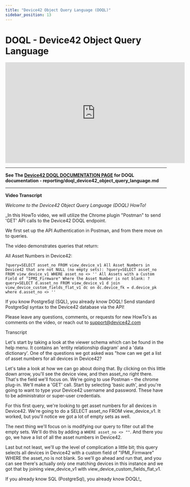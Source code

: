 ```yaml
---
title: "Device42 Object Query Language (DOQL)"
sidebar_position: 13
---
```


# DOQL - Device42 Object Query Language

<iframe width="560" height="315" src="https://www.youtube.com/embed/uFPzzjnDDyk" frameborder="0" allow="accelerometer; autoplay; encrypted-media; gyroscope; picture-in-picture" allowfullscreen></iframe>

* * *

**See The [Device42 DOQL DOCUMENTATION PAGE](/docs/reporting/doql_device42_object_query_language/) for DOQL documentation - reporting/doql_device42_object_query_language.md**

* * *

**Video Transcript**

_Welcome to the Device42 Object Query Language (DOQL) HowTo!_

_In this HowTo video, we will utilize the Chrome plugin "Postman" to send 'GET' API calls to the Device42 DOQL endpoint.

We first set up the API Authentication in Postman, and from there move on to queries.

The video demonstrates queries that return:

All Asset Numbers in Device42: 

```
?query=SELECT asset_no FROM view_device_v1 All Asset Numbers in Device42 that are not NULL (no empty sets): ?query=SELECT asset_no FROM view_device_v1 WHERE asset_no <> '' All Assets with a Custom Field of "IPMI_Firmware" Where the Asset Number is not blank: ?query=SELECT d.asset_no FROM view_device_v1 d join view_device_custom_fields_flat_v1 dc on dc.device_fk = d.device_pk where d.asset_no <> ''
```

If you know PostgreSql (SQL), you already know DOQL! Send standard PostgreSql syntax to the Device42 database via the API!

Please leave any questions, comments, or requests for new HowTo's as comments on the video, or reach out to support@device42.com

Transcript

Let's start by taking a look at the viewer schema which can be found in the help menu. It contains an 'entity relationship diagram' and a 'data dictionary'. One of the questions we got asked was "how can we get a list of asset numbers for all devices in Device42?

Let's take a look at how we can go about doing that. By clicking on this little down arrow, you'll see the device view, and then asset\_no right there. That's the field we'll focus on. We're going to use Postman – the chrome plug-in. We'll make a 'GET' call. Start by selecting 'basic auth', and you're going to want to type your Device42 username and password. These have to be administrator or super-user credentials.

For this first query, we're looking to get asset numbers for all devices in Device42. We're going to do a SELECT asset\_no FROM view\_device\_v1. It worked, but you'll notice we got a lot of empty sets as well.

The next thing we'll focus on is modifying our query to filter out all the empty sets. We'll do this by adding a `WHERE asset_no <> ""`. And there you go, we have a list of all the asset numbers in Device42.

Last but not least, we'll up the level of complication a little bit; this query selects all devices in Device42 with a custom field of "IPMI\_Firmware" WHERE the asset\_no is not blank. So we'll go ahead and run that, and you can see there's actually only one matching devices in this instance and we got that by joining view\_device\_v1 with view\_device\_custom\_fields\_flat\_v1.

If you already know SQL (PostgreSql), you already know DOQL!_
